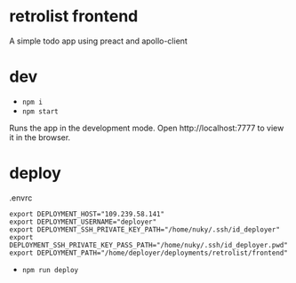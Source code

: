 # retrolist frontend

A simple todo app using preact and apollo-client

# dev

-   `npm i`
-   `npm start`

Runs the app in the development mode.
Open http://localhost:7777 to view it in the browser.

# deploy

.envrc

```
export DEPLOYMENT_HOST="109.239.58.141"
export DEPLOYMENT_USERNAME="deployer"
export DEPLOYMENT_SSH_PRIVATE_KEY_PATH="/home/nuky/.ssh/id_deployer"
export DEPLOYMENT_SSH_PRIVATE_KEY_PASS_PATH="/home/nuky/.ssh/id_deployer.pwd"
export DEPLOYMENT_PATH="/home/deployer/deployments/retrolist/frontend"
```

-   `npm run deploy`
